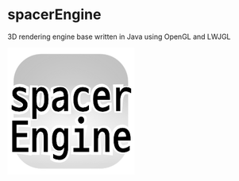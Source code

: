 
# spacerEngine

3D rendering engine base written in Java using OpenGL and LWJGL


![Logo](https://github.com/rhysbeynon/spacer/blob/master/src/main/java/io/github/rhysbeynon/spacer/assets/spacerEngineIcon.png)

